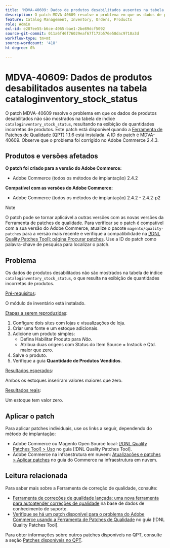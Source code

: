 ```yaml
---
title: 'MDVA-40609: Dados de produtos desabilitados ausentes na tabela cataloginventory_stock_status'
description: O patch MDVA-40609 resolve o problema em que os dados de produtos desativados não são mostrados na tabela de índice "cataloginventory_stock_status", resultando na exibição de quantidades de produtos incorretas. Este patch está disponível quando a [Ferramenta de correções de qualidade (QPT)](https://experienceleague.adobe.com/en/docs/commerce-operations/tools/quality-patches-tool/quality-patches-tool-to-self-serve-quality-patches) 1.1.6 está instalada. A ID do patch é MDVA-40609. Observe que o problema foi corrigido no Adobe Commerce 2.4.3.
feature: Catalog Management, Inventory, Orders, Products
role: Admin
exl-id: e207ee55-b6ce-4065-bae1-2be89dcf5092
source-git-commit: 011a6f46f76029eaf67f172b576e58dac9710a3d
workflow-type: tm+mt
source-wordcount: '418'
ht-degree: 0%

---
```


# MDVA-40609: Dados de produtos desabilitados ausentes na tabela cataloginventory_stock_status

O patch MDVA-40609 resolve o problema em que os dados de produtos desabilitados não são mostrados na tabela de índice `cataloginventory_stock_status`, resultando na exibição de quantidades incorretas de produtos. Este patch está disponível quando a [Ferramenta de Patches de Qualidade (QPT)](https://experienceleague.adobe.com/en/docs/commerce-operations/tools/quality-patches-tool/quality-patches-tool-to-self-serve-quality-patches) 1.1.6 está instalada. A ID do patch é MDVA-40609. Observe que o problema foi corrigido no Adobe Commerce 2.4.3.

## Produtos e versões afetados

**O patch foi criado para a versão do Adobe Commerce:**

* Adobe Commerce (todos os métodos de implantação) 2.4.2

**Compatível com as versões do Adobe Commerce:**

* Adobe Commerce (todos os métodos de implantação) 2.4.2 - 2.4.2-p2

>[!NOTE]
>
>O patch pode se tornar aplicável a outras versões com as novas versões da Ferramenta de patches de qualidade. Para verificar se o patch é compatível com a sua versão do Adobe Commerce, atualize o pacote `magento/quality-patches` para a versão mais recente e verifique a compatibilidade na [[!DNL Quality Patches Tool]: página Procurar patches](https://experienceleague.adobe.com/en/docs/commerce-operations/tools/quality-patches-tool/quality-patches-tool-to-self-serve-quality-patches). Use a ID do patch como palavra-chave de pesquisa para localizar o patch.

## Problema

Os dados de produtos desabilitados não são mostrados na tabela de índice `cataloginventory_stock_status`, o que resulta na exibição de quantidades incorretas de produtos.

<u>Pré-requisitos</u>:

O módulo de inventário está instalado.

<u>Etapas a serem reproduzidas</u>:

1. Configure dois sites com lojas e visualizações de loja.
1. Criar uma fonte e um estoque adicionais.
1. Adicione um produto simples:
   * Defina Habilitar Produto para *Não*.
   * Atribua duas origens com Status do Item Source = Instock e Qtd. maior que zero.
1. Salve o produto.
1. Verifique a guia **Quantidade de Produtos Vendidos**.

<u>Resultados esperados</u>:

Ambos os estoques inseriram valores maiores que zero.

<u>Resultados reais</u>:

Um estoque tem valor zero.

## Aplicar o patch

Para aplicar patches individuais, use os links a seguir, dependendo do método de implantação:

* Adobe Commerce ou Magento Open Source local: [[!DNL Quality Patches Tool] > Uso](/help/tools/quality-patches-tool/usage.md) no guia [!DNL Quality Patches Tool].
* Adobe Commerce na infraestrutura em nuvem: [Atualizações e patches > Aplicar patches](https://experienceleague.adobe.com/docs/commerce-cloud-service/user-guide/develop/upgrade/apply-patches.html) no guia do Commerce na infraestrutura em nuvem.

## Leitura relacionada

Para saber mais sobre a Ferramenta de correção de qualidade, consulte:

* [Ferramenta de correções de qualidade lançada: uma nova ferramenta para autoatender correções de qualidade](https://experienceleague.adobe.com/en/docs/commerce-operations/tools/quality-patches-tool/quality-patches-tool-to-self-serve-quality-patches) na base de dados de conhecimento de suporte.
* [Verifique se há um patch disponível para o problema do Adobe Commerce usando a Ferramenta de Patches de Qualidade](/help/tools/quality-patches-tool/patches-available-in-qpt/check-patch-for-magento-issue-with-magento-quality-patches.md) no guia [!DNL Quality Patches Tool].

Para obter informações sobre outros patches disponíveis no QPT, consulte a seção [Patches disponíveis no QPT](https://support.magento.com/hc/en-us/sections/360010506631-Patches-available-in-MQP-tool-).
